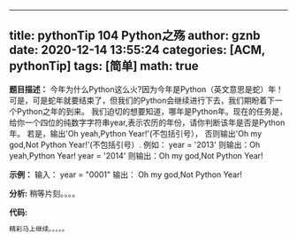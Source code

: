 
---
title: pythonTip 104 Python之殇
author: gznb
date: 2020-12-14 13:55:24
categories: [ACM, pythonTip]
tags: [简单]
math: true
---

**题目描述：**
今年为什么Python这么火?因为今年是Python（英文意思是蛇）年！可是，可是蛇年就要结束了，但我们的Python会继续进行下去，我们期盼着下一个Python之年的到来。
我们迫切的想要知道，哪年是Python年。现在的任务是，给你一个四位的纯数字字符串year,表示农历的年份，请你判断该年是否是Python年。
若是，输出'Oh yeah,Python Year!'(不包括引号），
否则输出'Oh my god,Not Python Year!'(不包括引号）.
例如：
year = '2013'
则输出：Oh yeah,Python Year!
year = '2014'
则输出：Oh my god,Not Python Year!

**示例：**
输入：
year = "0001"
输出：
Oh my god,Not Python Year!


**分析:**
稍等片刻。。。。

**代码:**
```python
精彩马上继续。。。。。
```
